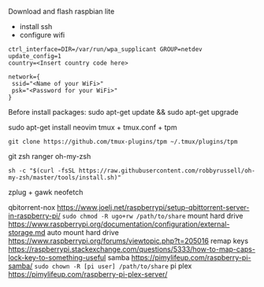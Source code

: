 Download and flash raspbian lite
- install ssh
- configure wifi

```
ctrl_interface=DIR=/var/run/wpa_supplicant GROUP=netdev
update_config=1
country=<Insert country code here>

network={
 ssid="<Name of your WiFi>"
 psk="<Password for your WiFi>"
}
```

Before install packages:
sudo apt-get update && sudo apt-get upgrade

sudo apt-get install
neovim
tmux + tmux.conf + tpm
```
git clone https://github.com/tmux-plugins/tpm ~/.tmux/plugins/tpm
```
git
zsh
ranger
oh-my-zsh
```
sh -c "$(curl -fsSL https://raw.githubusercontent.com/robbyrussell/oh-my-zsh/master/tools/install.sh)"
```
zplug + gawk
neofetch

qbitorrent-nox https://www.joelj.net/raspberrypi/setup-qbittorrent-server-in-raspberry-pi/
`sudo chmod -R ugo+rw /path/to/share`
mount hard drive https://www.raspberrypi.org/documentation/configuration/external-storage.md
auto mount hard drive https://www.raspberrypi.org/forums/viewtopic.php?t=205016
remap keys https://raspberrypi.stackexchange.com/questions/5333/how-to-map-caps-lock-key-to-something-useful
samba https://pimylifeup.com/raspberry-pi-samba/
`sudo chown -R [pi user] /path/to/share`
pi plex https://pimylifeup.com/raspberry-pi-plex-server/
